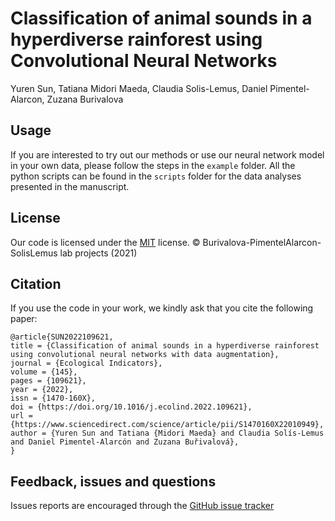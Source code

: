 # Classification of animal sounds in a hyperdiverse rainforest using Convolutional Neural Networks

Yuren Sun, Tatiana Midori Maeda, Claudia Solis-Lemus, Daniel Pimentel-Alarcon, Zuzana Burivalova

## Usage

If you are interested to try out our methods or use our neural network model in your own data, please follow the steps in the `example` folder.
All the python scripts can be found in the `scripts` folder for the data analyses presented in the manuscript.


## License
Our code is licensed under the [MIT](https://opensource.org/licenses/MIT) license. &copy; Burivalova-PimentelAlarcon-SolisLemus lab projects (2021)

## Citation
If you use the code in your work, we kindly ask that you cite the following paper:
```
@article{SUN2022109621,
title = {Classification of animal sounds in a hyperdiverse rainforest using convolutional neural networks with data augmentation},
journal = {Ecological Indicators},
volume = {145},
pages = {109621},
year = {2022},
issn = {1470-160X},
doi = {https://doi.org/10.1016/j.ecolind.2022.109621},
url = {https://www.sciencedirect.com/science/article/pii/S1470160X22010949},
author = {Yuren Sun and Tatiana {Midori Maeda} and Claudia Solís-Lemus and Daniel Pimentel-Alarcón and Zuzana Buřivalová},
}
```

## Feedback, issues and questions

Issues reports are encouraged through the [GitHub issue tracker](https://github.com/solislemuslab/tropical-stethoscope/issues)


